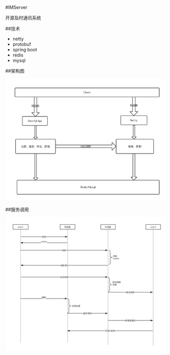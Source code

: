 #IMServer

开源及时通讯系统

##技术

* netty
* protobuf
* spring boot
* redis
* mysql

##架构图

![](IMServer架构.png)

##服务调用

![](调用时序图.png)